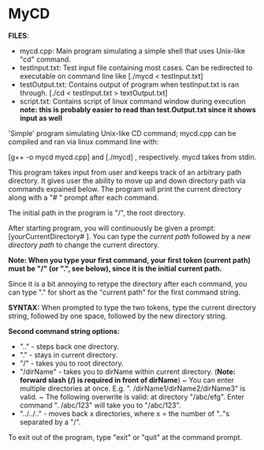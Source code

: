 # MyCD
**FILES**:
- mycd.cpp: Main program simulating a simple shell that uses Unix-like "cd" command. 
- testInput.txt: Test input file containing most cases. Can be redirected to executable on command line like [./mycd < testInput.txt]
- testOutput.txt: Contains output of program when testInput.txt is ran through. [./cd < testInput.txt > textOutput.txt]
- script.txt: Contains script of linux command window during execution **note: this is probably easier to read than test.Output.txt since it shows input as well**

'Simple' program simulating Unix-like CD command; mycd.cpp can be compiled and ran via linux command line with:

[g++ -o mycd mycd.cpp] and [./mycd] , respectively. mycd takes from stdin.

This program takes input from user and keeps track of an arbitrary path directory. It gives user the ability to move up and down directory path via commands expained below. The program will print the current directory along with a "# " prompt after each command.

The initial path in the program is "/", the root directory.

After starting program, you will continuously be given a prompt: [yourCurrentDirectory# ]. You can type the _current path_ followed by a _new directory path_ to change the current directory.

**Note: When you type your first command, your first token (current path) must be "/" (or ".", see below), since it is the initial current path.**

Since it is a bit annoying to retype the directory after each command, you can type "." for short as the "current path" for the first command string.

**SYNTAX:** When prompted to type the two tokens, type the current directory string, followed by one space, followed by the new directory string.

**Second command string options:**
- ".." - steps back one directory.
- "." - stays in current directory.
- "/" - takes you to root directory.
- "/dirName" - takes you to dirName within current directory. (**Note: forward slash (/) is required in front of dirName**)
    ~ You can enter multiple directories at once. E.g. ". /dirName1/dirName2/dirName3" is valid.
    ~ The following overwrite is valid: at directory "/abc/efg". Enter command ". /abc/123" will take you to "/abc/123".
- "../../.." - moves back x directories, where x = the number of ".."s separated by a "/".

To exit out of the program, type "exit" or "quit" at the command prompt.

